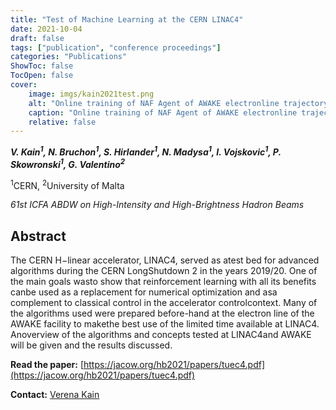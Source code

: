 ```yaml
---
title: "Test of Machine Learning at the CERN LINAC4"
date: 2021-10-04
draft: false
tags: ["publication", "conference proceedings"]
categories: "Publications"
ShowToc: false
TocOpen: false
cover:
    image: imgs/kain2021test.png
    alt: "Online training of NAF Agent of AWAKE electronline trajectory steering in the horizontal plane."
    caption: "Online training of NAF Agent of AWAKE electronline trajectory steering in the horizontal plane."
    relative: false
---
```


_**V. Kain<sup>1</sup>, N. Bruchon<sup>1</sup>, S. Hirlander<sup>1</sup>, N. Madysa<sup>1</sup>, I. Vojskovic<sup>1</sup>, P. Skowronski<sup>1</sup>, G. Valentino<sup>2</sup>**_

<sup>1</sup>CERN, <sup>2</sup>University of Malta

_61st ICFA ABDW on High-Intensity and High-Brightness Hadron Beams_

## Abstract

The CERN H−linear accelerator, LINAC4, served as atest bed for advanced algorithms during the CERN LongShutdown 2 in the years 2019/20. One of the main goals wasto show that reinforcement learning with all its benefits canbe used as a replacement for numerical optimization and asa complement to classical control in the accelerator controlcontext. Many of the algorithms used were prepared before-hand at the electron line of the AWAKE facility to makethe best use of the limited time available at LINAC4. Anoverview of the algorithms and concepts tested at LINAC4and AWAKE will be given and the results discussed.

**Read the paper:** [https://jacow.org/hb2021/papers/tuec4.pdf](https://jacow.org/hb2021/papers/tuec4.pdf)

**Contact:**
[Verena Kain](mailto:verena.kain@cern.ch)
